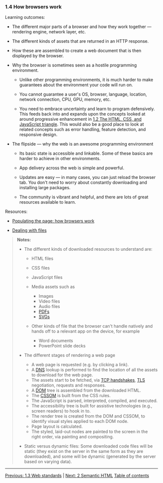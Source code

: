 ### 1.4 How browsers work

Learning outcomes:

- The different major parts of a browser and how they work together — rendering engine, network layer, etc.

- The different kinds of assets that are returned in an HTTP response.

- How these are assembled to create a web document that is then displayed by the browser.

- Why the browser is sometimes seen as a hostile programming environment.

  - Unlike other programming environments, it is much harder to make guarantees about the environment your code will run on.

  - You cannot guarantee a user's OS, browser, language, location, network connection, CPU, GPU, memory, etc.

  - You need to embrace uncertainty and learn to program defensively. This feeds back into and expands upon the concepts looked at around progressive enhancement in [1.2 The HTML, CSS, and JavaScript triangle](./1-2-the-html-css-and-javascript-triangle.md). This would also be a good place to look at related concepts such as error handling, feature detection, and responsive design.

- The flipside — why the web is an awesome programming environment

  - Its basic state is accessible and linkable. Some of these basics are harder to achieve in other environments.

  - App delivery across the web is simple and powerful.

  - Updates are easy — in many cases, you can just reload the browser tab. You don't need to worry about constantly downloading and installing large packages.

  - The community is vibrant and helpful, and there are lots of great resources available to learn.

Resources:

- [Populating the page: how browsers work](https://developer.mozilla.org/docs/Web/Performance/How_browsers_work)

- [Dealing with files](https://developer.mozilla.org/docs/Learn/Getting_started_with_the_web/Dealing_with_files)

> **Notes:**
>
> - The different kinds of downloaded resources to understand are:
>
>   - HTML files
>   - CSS files
>   - JavaScript files
>   - Media assets such as
>
>     - Images
>     - Video files
>     - Audio files
>     - [PDFs](https://developer.mozilla.org/docs/Glossary/PDF)
>     - [SVGs](https://developer.mozilla.org/docs/Glossary/SVG)
>
>   - Other kinds of file that the browser can't handle natively and hands off to a relevant app on the device, for example
>
>     - Word documents
>     - PowerPoint slide decks
>
> - The different stages of rendering a web page
>
>   - A web page is requested (e.g. by clicking a link).
>   - A [DNS](https://developer.mozilla.org/docs/Glossary/DNS) lookup is performed to find the location of all the assets to download for the web page.
>   - The assets start to be fetched, via [TCP handshakes](https://developer.mozilla.org/docs/Glossary/TCP_handshake), [TLS](https://developer.mozilla.org/docs/Glossary/TLS) negotiation, requests and responses.
>   - A [DOM](https://developer.mozilla.org/docs/Glossary/DOM) tree is assembled from the downloaded HTML.
>   - The [CSSOM](https://developer.mozilla.org/docs/Glossary/CSSOM) is built from the CSS rules.
>   - The JavaScript is parsed, interpreted, compiled, and executed.
>   - The accessibility tree is built for assistive technologies (e.g., screen readers) to hook in to.
>   - The render tree is created from the DOM and CSSOM, to identify visual styles applied to each DOM node.
>   - Page layout is calculated.
>   - The styled, laid-out nodes are painted to the screen in the right order, via painting and compositing.
>
> - Static versus dynamic files: Some downloaded code files will be static (they exist on the server in the same form as they are downloaded), and some will be dynamic (generated by the server based on varying data).

---

[Previous: 1.3 Web standards](/curriculum/2-core/1-standards-and-semantics/1-3-web-standards.md) | [Next: 2 Semantic HTML](/curriculum/2-core/1-standards-and-semantics/2-0-semantic-html.md)
[Table of contents](/TOC.md)